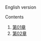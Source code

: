 English version



Contents

1. [第01章](Documents/English/chapter11)
2. [第02章](Documents/English/chapter12)

